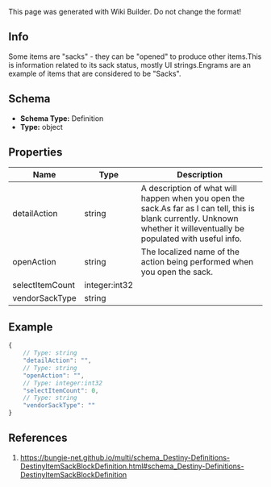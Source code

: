 <span class="wiki-builder">This page was generated with Wiki Builder. Do not change the format!</span>

## Info
Some items are &quot;sacks&quot; - they can be &quot;opened&quot; to produce other items.This is information related to its sack status, mostly UI strings.Engrams are an example of items that are considered to be &quot;Sacks&quot;.

## Schema
* **Schema Type:** Definition
* **Type:** object

## Properties
Name | Type | Description
---- | ---- | -----------
detailAction | string | A description of what will happen when you open the sack.As far as I can tell, this is blank currently.  Unknown whether it willeventually be populated with useful info.
openAction | string | The localized name of the action being performed when you open the sack.
selectItemCount | integer:int32 | 
vendorSackType | string | 

## Example
```javascript
{
    // Type: string
    "detailAction": "",
    // Type: string
    "openAction": "",
    // Type: integer:int32
    "selectItemCount": 0,
    // Type: string
    "vendorSackType": ""
}

```

## References
1. https://bungie-net.github.io/multi/schema_Destiny-Definitions-DestinyItemSackBlockDefinition.html#schema_Destiny-Definitions-DestinyItemSackBlockDefinition
